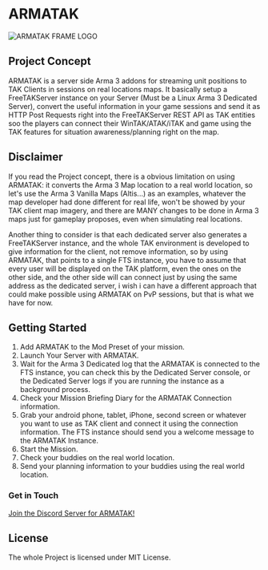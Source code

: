 # ARMATAK

![ARMATAK FRAME LOGO](./files/picture.png)

## Project Concept

ARMATAK is a server side Arma 3 addons for streaming unit positions to TAK Clients in sessions on real locations maps. It basically setup a FreeTAKServer instance on your Server (Must be a Linux Arma 3 Dedicated Server), convert the useful information in your game sessions and send it as HTTP Post Requests right into the FreeTAKServer REST API as TAK entities soo the players can connect their WinTAK/ATAK/iTAK and game using the TAK features for situation awareness/planning right on the map.

## Disclaimer

If you read the Project concept, there is a obvious limitation on using ARMATAK: it converts the Arma 3 Map location to a real world location, so let's use the Arma 3 Vanilla Maps (Altis...) as an examples, whatever the map developer had done different for real life, won't be showed by your TAK client map imagery, and there are MANY changes to be done in Arma 3 maps just for gameplay proposes, even when simulating real locations.  

Another thing to consider is that each dedicated server also generates a FreeTAKServer instance, and the whole TAK environment is developed to give information for the client, not remove information, so by using ARMATAK, that points to a single FTS instance, you have to assume that every user will be displayed on the TAK platform, even the ones on the other side, and the other side will can connect just by using the same address as the dedicated server, i wish i can have a different approach that could make possible using ARMATAK on PvP sessions, but that is what we have for now.

## Getting Started

1. Add ARMATAK to the Mod Preset of your mission.
2. Launch Your Server with ARMATAK.
3. Wait for the Arma 3 Dedicated log that the ARMATAK is connected to the FTS instance, you can check this by the Dedicated Server console, or the Dedicated Server logs if you are running the instance as a background process.
4. Check your Mission Briefing Diary for the ARMATAK Connection information.
5. Grab your android phone, tablet, iPhone, second screen or whatever you want to use as TAK client and connect it using the connection information. The FTS instance should send you a welcome message to the ARMATAK Instance.
6. Start the Mission.
7. Check your buddies on the real world location.
8. Send your planning information to your buddies using the real world location.

### Get in Touch

[Join the Discord Server for ARMATAK!](https://discord.gg/aZK9VSJ8)

## License

The whole Project is licensed under MIT License.
